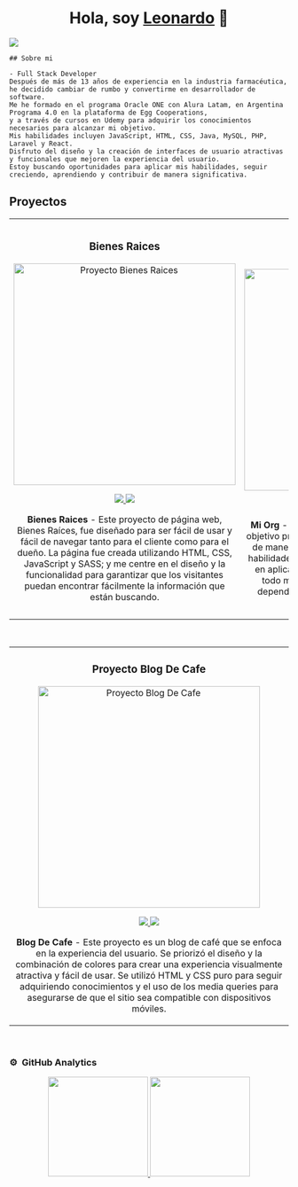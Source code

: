 <div align="center">
<h1 align="center">Hola, soy <a href="https://webfreelancerlb.netlify.app/">Leonardo</a> 👋</h1>
</div>
<img src="https://i.imgur.com/Fv1uQkz.png">



    ## Sobre mi
    
    - Full Stack Developer
    Después de más de 13 años de experiencia en la industria farmacéutica, 
    he decidido cambiar de rumbo y convertirme en desarrollador de software.
    Me he formado en el programa Oracle ONE con Alura Latam, en Argentina Programa 4.0 en la plataforma de Egg Cooperations, 
    y a través de cursos en Udemy para adquirir los conocimientos necesarios para alcanzar mi objetivo. 
    Mis habilidades incluyen JavaScript, HTML, CSS, Java, MySQL, PHP, Laravel y React. 
    Disfruto del diseño y la creación de interfaces de usuario atractivas y funcionales que mejoren la experiencia del usuario. 
    Estoy buscando oportunidades para aplicar mis habilidades, seguir creciendo, aprendiendo y contribuir de manera significativa.


## Proyectos 
<table>
<tr>
<td width="50%">
<h3 align="center">Bienes Raices</h3>
<div align="center">
<a href="https://bienes-raices-github-io.vercel.app/" target="_blank"><img src="https://i.imgur.com/HqtWLYX.png" width="400" alt="Proyecto Bienes Raices"></a>
<p>
<a href="https://github.com/lbasualdo88/BienesRaices.github.io" target="_blank">
<img src="https://img.shields.io/badge/CÓDIGO-ff9?style=for-the-badge&logo=github&logoColor=black">
</a>
<a href="https://bienes-raices-github-io.vercel.app/" target="_blank">
<img src="https://img.shields.io/badge/-deploy-green?style=for-the-badge&color=fbfc40">
</a>
</p>
<p><strong>Bienes Raices</strong> - Este proyecto de página web, Bienes Raíces, fue diseñado para ser fácil de usar y fácil de navegar tanto para el cliente como para el dueño. La página fue creada utilizando HTML, CSS, JavaScript y SASS; y me centre en el diseño y la funcionalidad para garantizar que los visitantes puedan encontrar fácilmente la información que están buscando.</p>
</div>
                                                                                      
</td>

<td width="50%">
               <br>
<h3 align="center">Proyecto Mi Org</h3>
<div align="center">                                       
<a href="https://org-gilt-eta.vercel.app/" target="_blank"><img src="https://i.imgur.com/ytasTxR.png" width="400" alt="Proyecto Mi Org"></a>
<br>
<p>
<a href="https://github.com/lbasualdo88/org" target="_blank">
<img src="https://img.shields.io/badge/C%C3%93DIGO-80ffaa?style=for-the-badge&logo=github&logoColor=black">
</a>
<a href="https://org-gilt-eta.vercel.app/" target="_blank">
<img src="https://img.shields.io/badge/-deploy-green?style=for-the-badge&color=3fFD7f">
</a>
</p>
</p><strong>Mi Org</strong> - En este proyecto diseñado con React, mi objetivo principal fue aprender a usar hooks y props de manera efectiva. También busque mejorar mis habilidades en Figma. Para lograr esto, me enfoque en aplicar buenas prácticas y refactorización en todo momento. Además, trabaje con algunas dependencias que me permitieron trabajar con Node.js.</p>
</div>                                                             
</table>                                                                                 
</div>
<br>

<table>
<tr>
<td width="100%">
<h3 align="center">Proyecto Blog De Cafe</h3>
<div align="center">
<a href="https://blogdecaffe-lb.netlify.app/" target="_blank"><img src="https://i.imgur.com/K9HLs67.png" width="400" alt="Proyecto Blog De Cafe"></a>
<p>
<a href="https://github.com/lbasualdo88/blogdecafe-lb.github.io" target="_blank">
<img src="https://img.shields.io/badge/CÓDIGO-ff9?style=for-the-badge&logo=github&logoColor=black">
</a>
<a href="https://blogdecaffe-lb.netlify.app/" target="_blank">
<img src="https://img.shields.io/badge/-deploy-green?style=for-the-badge&color=fbfc40">
</a>
</p>
<p><strong>Blog De Cafe</strong> - Este proyecto es un blog de café que se enfoca en la experiencia del usuario. Se priorizó el diseño y la combinación de colores para crear una experiencia visualmente atractiva y fácil de usar. Se utilizó HTML y CSS puro para seguir adquiriendo conocimientos y el uso de los media queries para asegurarse de que el sitio sea compatible con dispositivos móviles.</p>
</div>
                                                                                      
</td>                                                    
</table>                                                                                 
</div>
<br>

### ⚙️ &nbsp;GitHub Analytics

<p align="center">
<a href="https://github.com/lbasualdo88">
  <img height="180em" src="https://github-readme-stats-eight-theta.vercel.app/api?username=lbasualdo88&show_icons=true&theme=algolia&include_all_commits=true&count_private=true"/>
  <img height="180em" src="https://github-readme-stats-eight-theta.vercel.app/api/top-langs/?username=lbasualdo88&layout=compact&langs_count=8&theme=algolia"/>
</a>
</p>
